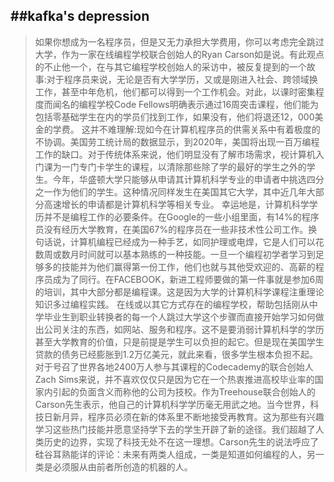 ##kafka's depression 
------

> 如果你想成为一名程序员，但是又无力承担大学费用，你可以考虑完全跳过大学，作为一家在线编程学校联合创始人的Ryan Carson如是说。有此观点的不止他一个，在与其它编程学校创始人的采访中，被反复提到的一个故事:对于程序员来说，无论是否有大学学历，又或是刚进入社会、跨领域换工作，甚至中年危机，他们都可以得到一个工作机会。对此，以课时密集程度而闻名的编程学校Code Fellows明确表示通过16周突击课程，他们能为包括零基础学生在内的学员们找到工作，如果没有，他们将退还12，000美金的学费。
    这并不难理解:现如今在计算机程序员的供需关系中有着极度的不协调。美国劳工统计局的数据显示，到2020年，美国将出现一百万编程工作的缺口。对于传统体系来说，他们明显没有了解市场需求，视计算机入门课为一门专门卡学生的课程，以清除那些除了学的最好的学生之外的学生。今年，华盛顿大学只能够从申请其计算机科学专业的申请者中挑选四分之一作为他们的学生。这种情况同样发生在美国其它大学，其中近几年大部分高速增长的申请都是计算机科学等相关专业。
    幸运地是，计算机科学学历并不是编程工作的必要条件。在Google的一些小组里面，有14%的程序员没有经历大学教育，在美国67%的程序员在一些非技术性公司工作。换句话说，计算机编程已经成为一种手艺，如同护理或电焊，它是人们可以花数周或数月时间就可以基本熟练的一种技能。一旦一个编程初学者学习到足够多的技能并为他们赢得第一份工作，他们也就与其他受欢迎的、高薪的程序员成为了同行。在FACEBOOK，新进工程师要做的第一件事就是参加6周的培训，其中大部分都是编程课。这是因为大学的计算机科学课程注重理论知识多过编程实践。
    在线或以其它方式存在的编程学校，帮助包括刚从中学毕业生到职业转换者的每一个人跳过大学这个步骤而直接开始学习如何做出公司关注的东西，如网站、服务和程序。这不是要消弱计算机科学的学历甚至大学教育的价值，只是前提是学生可以负担的起它。但是现在美国学生贷款的债务已经膨胀到1.2万亿美元，就此来看，很多学生根本负担不起。
    对于号召了世界各地2400万人参与其课程的Codecademy的联合创始人Zach Sims来说，并不喜欢仅仅只是因为它在一个热衷推进高校毕业率的国家内引起的负面含义而称他的公司为技校。作为Treehouse联合创始人的Carson先生表示，他自己的计算机科学学历毫无用武之地。当今世界，科技日新月异，程序员必须在新的体系里不断地接受再教育。这为那些有兴趣学习这些热门技能并愿意坚持学下去的学生开辟了新的途径。我们超越了人类历史的边界，实现了科技无处不在这一理想。Carson先生的说法呼应了硅谷耳熟能详的评论：未来有两类人组成，一类是知道如何编程的人，另一类是必须服从由前者所创造的机器的人。

